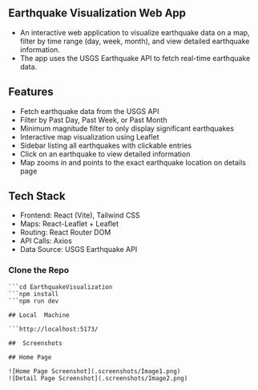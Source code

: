 
## Earthquake Visualization Web App

- An interactive web application to visualize earthquake data on a map, filter by time range (day, week, month), and view detailed earthquake information.
- The app uses the USGS Earthquake API to fetch real-time earthquake data.


## Features

 - Fetch earthquake data from the USGS API
 - Filter by Past Day, Past Week, or Past Month
 - Minimum magnitude filter to only display significant earthquakes
 - Interactive map visualization using Leaflet
 - Sidebar listing all earthquakes with clickable entries
 - Click on an earthquake to view detailed information
 - Map zooms in and points to the exact earthquake location on details page


## Tech Stack

- Frontend: React (Vite), Tailwind CSS
- Maps: React-Leaflet + Leaflet
- Routing: React Router DOM
- API Calls: Axios
- Data Source: USGS Earthquake API


### Clone the Repo 

```git clone https://github.com/Amanprasad9576/EarthquakeVisualization.git
```cd EarthquakeVisualization
```npm install
```npm run dev 

## Local  Machine

```http://localhost:5173/

##  Screenshots

## Home Page

![Home Page Screenshot](.screenshots/Image1.png)
![Detail Page Screenshot](.screenshots/Image2.png)
